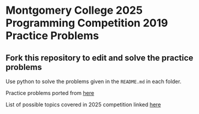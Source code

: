 # Montgomery College 2025 Programming Competition 2019 Practice Problems
## Fork this repository to edit and solve the practice problems
Use python to solve the problems given in the `README.md` in each folder. 

Practice problems ported from [here](https://www.montgomerycollege.edu/_documents/events/mc-programming-competition/problems-advanced2019.pdf)

List of possible topics covered in 2025 competition linked [here](https://www.montgomerycollege.edu/_documents/events/mc-programming-competition/mc-python-competition-25-intro-and-advanced-topics.pdf)